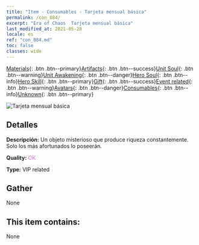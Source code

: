 ```yaml
---
title: "Item - Consumables - Tarjeta mensual básica"
permalink: /con_884/
excerpt: "Era of Chaos  Tarjeta mensual básica"
last_modified_at: 2021-05-28
locale: es
ref: "con_884.md"
toc: false
classes: wide
---
```

 [Materials](/ItemsES/){: .btn .btn--primary}[Artifacts](/ItemsES/Artifacts/){: .btn .btn--success}[Unit Soul](/ItemsES/UnitSoul/){: .btn .btn--warning}[Unit Awakening](/ItemsES/UnitAwakening/){: .btn .btn--danger}[Hero Soul](/ItemsES/HeroSoul/){: .btn .btn--info}[Hero Skill](/ItemsES/HeroSkill/){: .btn .btn--primary}[Gift](/ItemsES/Gift/){: .btn .btn--success}[Event related](/ItemsES/Events/){: .btn .btn--warning}[Avatars](/ItemsES/Avatars/){: .btn .btn--danger}[Consumables](/ItemsES/Consumables/){: .btn .btn--info}[Unknown](/ItemsES/Unknown/){: .btn .btn--primary}

 ![Tarjeta mensual básica](/images/t/i_month.png)

## Detalles
 **Descripción:** Un objeto misterioso que produce riqueza constantemente. Solo los más afortunados lo poseerán.

 **Quality:** <span style="color: #DA70D6">OK</span>

 **Type:** VIP related

## Gather

  None

## This item contains:

  None

